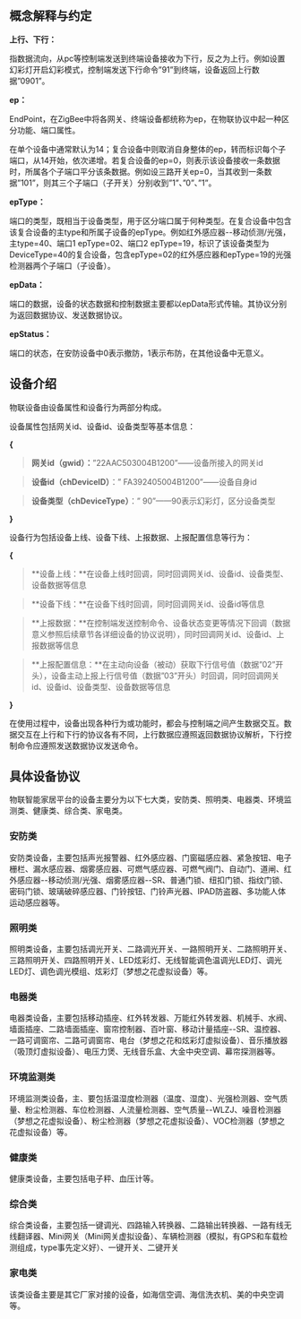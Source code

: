 ## 概念解释与约定



**上行、下行：**

指数据流向，从pc等控制端发送到终端设备接收为下行，反之为上行。例如设置幻彩灯开启幻彩模式，控制端发送下行命令”91”到终端，设备返回上行数据”0901”。

**ep：**

EndPoint，在ZigBee中将各网关、终端设备都统称为ep，在物联协议中起一种区分功能、端口属性。

在单个设备中通常默认为14；复合设备中则取消自身整体的ep，转而标识每个子端口，从14开始，依次递增。若复合设备的ep=0，则表示该设备接收一条数据时，所属各个子端口平分该条数据。例如设三路开关ep=0，当其收到一条数据”101”，则其三个子端口（子开关）分别收到”1”、”0”、”1”。

**epType：**

端口的类型，既相当于设备类型，用于区分端口属于何种类型。在复合设备中包含该复合设备的主type和所属子设备的epType。例如红外感应器--移动侦测/光强，主type=40、端口1
epType=02、端口2
epType=19，标识了该设备类型为DeviceType=40的复合设备，包含epType=02的红外感应器和epType=19的光强检测器两个子端口（子设备）。

**epData：**

端口的数据，设备的状态数据和控制数据主要都以epData形式传输。其协议分别为返回数据协议、发送数据协议。

**epStatus：**

端口的状态，在安防设备中0表示撤防，1表示布防，在其他设备中无意义。

## 设备介绍


物联设备由设备属性和设备行为两部分构成。

设备属性包括网关id、设备id、设备类型等基本信息：

**{**

>   **网关id（gwid）：**”22AAC503004B1200”——设备所接入的网关id

>   **设备id（chDeviceID）**：” FA392405004B1200”——设备自身id

>   **设备类型（chDeviceType）**：” 90”——90表示幻彩灯，区分设备类型

**}**

设备行为包括设备上线、设备下线、上报数据、上报配置信息等行为：

**{**

>   **设备上线：**在设备上线时回调，同时回调网关id、设备id、设备类型、设备数据等信息

>   **设备下线：**在设备下线时回调，同时回调网关id、设备id等信息

>   **上报数据：**在控制端发送控制命令、设备状态变更等情况下回调（数据意义参照后续章节各详细设备的协议说明），同时回调网关id、设备id、上报数据等信息

>   **上报配置信息：**在主动向设备（被动）获取下行信号值（数据”02”开头），设备主动上报上行信号值（数据”03”开头）时回调，同时回调网关id、设备id、设备类型、设备数据等信息

**}**

在使用过程中，设备出现各种行为或功能时，都会与控制端之间产生数据交互。数据交互在上行和下行的协议各有不同，上行数据应遵照返回数据协议解析，下行控制命令应遵照发送数据协议发送命令。

## 具体设备协议


物联智能家居平台的设备主要分为以下七大类，安防类、照明类、电器类、环境监测类、健康类、综合类、家电类。

### 安防类


安防类设备，主要包括声光报警器、红外感应器、门窗磁感应器、紧急按钮、电子栅栏、漏水感应器、烟雾感应器、可燃气感应器、可燃气阀门、自动门、道闸、红外感应器--移动侦测/光强、烟雾感应器--SR、普通门锁、纽扣门锁、指纹门锁、密码门锁、玻璃破碎感应器、门铃按钮、门铃声光器、IPAD防盗器、多功能人体运动感应器等。

### 照明类


照明类设备，主要包括调光开关、二路调光开关、一路照明开关、二路照明开关、三路照明开关、四路照明开关、LED炫彩灯、无线智能调色温调光LED灯、调光LED灯、调色调光模组、炫彩灯（梦想之花虚拟设备）等。

### 电器类


电器类设备，主要包括移动插座、红外转发器、万能红外转发器、机械手、水阀、墙面插座、二路墙面插座、窗帘控制器、百叶窗、移动计量插座--SR、温控器、一路可调窗帘、二路可调窗帘、电台（梦想之花和炫彩灯虚拟设备）、音乐播放器（吸顶灯虚拟设备）、电压力煲、无线音乐盒、大金中央空调、幕帘探测器等。

### 环境监测类


环境监测类设备，主、要包括温湿度检测器（温度、湿度）、光强检测器、空气质量、粉尘检测器、车位检测器、人流量检测器、空气质量--WLZJ、噪音检测器（梦想之花虚拟设备）、粉尘检测器（梦想之花虚拟设备）、VOC检测器（梦想之花虚拟设备）等。

### 健康类


健康类设备，主要包括电子秤、血压计等。

### 综合类


综合类设备，主要包括一键调光、四路输入转换器、二路输出转换器、一路有线无线翻译器、Mini网关（Mini网关虚拟设备）、车辆检测器（模拟，有GPS和车载检测组成，type事先定义好）、一键开关、二键开关

### 家电类

该类设备主要是其它厂家对接的设备，如海信空调、海信洗衣机、美的中央空调等。
